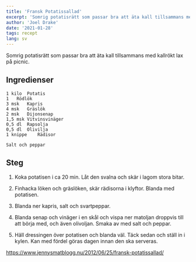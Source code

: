 ```yaml
---
title: 'Fransk Potatissallad'
excerpt: 'Somrig potatisrätt som passar bra att äta kall tillsammans med kallrökt lax på picnic.'
author: 'Joel Drake'
date: '2021-01-28'
tags: recept
lang: sv
---
```


Somrig potatisrätt som passar bra att äta kall tillsammans med kallrökt lax på picnic.

## Ingredienser

```
1 kilo  Potatis
1   Rödlök
3 msk   Kapris
4 msk   Gräslök
2 msk   Dijonsenap
1,5 msk Vitvinsvinäger
0,5 dl  Rapsolja
0,5 dl  Olivilja
1 knippe    Rädisor

Salt och peppar
```

## Steg

1. Koka potatisen i ca 20 min. Låt den svalna och skär i lagom stora bitar.

2. Finhacka löken och gräslöken, skär rädisorna i klyftor. Blanda med potatisen.

3. Blanda ner kapris, salt och svartpeppar.

4. Blanda senap och vinäger i en skål och vispa ner matoljan droppvis till att börja med, och även olivoljan. Smaka av med salt och peppar.

5. Häll dressingen över potatisen och blanda väl. Täck sedan och ställ in i kylen. Kan med fördel göras dagen innan den ska serveras.

https://www.jennysmatblogg.nu/2012/06/25/fransk-potatissallad/
